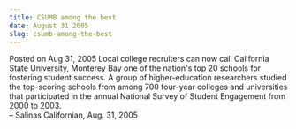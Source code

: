 ```yaml
---
title: CSUMB among the best
date: August 31 2005
slug: csumb-among-the-best
---
```


 



<span class="date">Posted on Aug 31, 2005    </span>
Local college recruiters can now call California State University,
Monterey Bay one of the nation&apos;s top 20 schools for fostering
student success. A group of higher-education researchers studied
the top-scoring schools from among 700 four-year colleges and
universities that participated in the annual National Survey of
Student Engagement from 2000 to 2003.<br>
&#x2013; Salinas Californian, Aug. 31, 2005<br/></br>




 
